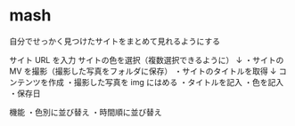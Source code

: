# mash

自分でせっかく見つけたサイトをまとめて見れるようにする

サイト URL を入力
サイトの色を選択（複数選択できるように）
↓
・サイトの MV を撮影（撮影した写真をフォルダに保存）
・サイトのタイトルを取得
↓
コンテンツを作成
・撮影した写真を img にはめる
・タイトルを記入
・色を記入
・保存日

機能
・色別に並び替え
・時間順に並び替え
